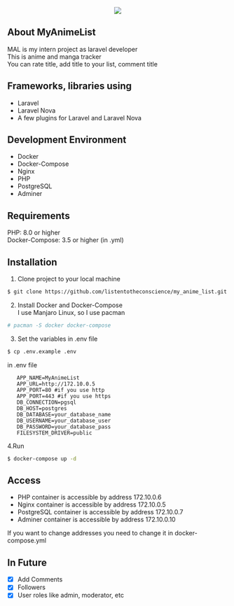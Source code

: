 <p align="center"><img src="https://i.postimg.cc/k5C4krXq/image.png" ></p>


## About MyAnimeList

MAL is my intern project as laravel developer \
This is anime and manga tracker \
You can rate title, add title to your list, comment title

## Frameworks, libraries using

- Laravel
- Laravel Nova
- A few plugins for Laravel and Laravel Nova

## Development Environment

- Docker
- Docker-Compose
- Nginx
- PHP
- PostgreSQL
- Adminer

## Requirements

PHP: 8.0 or higher \
Docker-Compose: 3.5 or higher (in .yml)

## Installation

1. Clone project to your local machine
```bash
$ git clone https://github.com/listentotheconscience/my_anime_list.git
```

2. Install Docker and Docker-Compose \
I use Manjaro Linux, so I use pacman
```bash
# pacman -S docker docker-compose
```

3. Set the variables in .env file
```bash
$ cp .env.example .env
```
in .env file
```dotenv
   APP_NAME=MyAnimeList
   APP_URL=http://172.10.0.5
   APP_PORT=80 #if you use http
   APP_PORT=443 #if you use https
   DB_CONNECTION=pgsql
   DB_HOST=postgres
   DB_DATABASE=your_database_name
   DB_USERNAME=your_database_user
   DB_PASSWORD=your_database_pass
   FILESYSTEM_DRIVER=public
```

4.Run
```bash
$ docker-compose up -d
```

## Access

- PHP container is accessible by address 172.10.0.6
- Nginx container is accessible by address 172.10.0.5
- PostgreSQL container is accessible by address 172.10.0.7
- Adminer container is accessible by address 172.10.0.10

If you want to change addresses you need to change it in docker-compose.yml

## In Future
- [x] Add Comments
- [x] Followers
- [x] User roles like admin, moderator, etc
